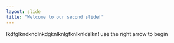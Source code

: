 ```yaml
---
layout: slide
title: "Welcome to our second slide!"
---
```

lkdfglkndkndlnkdgknlknlgfknlknldslkn!
use the right arrow to begin
